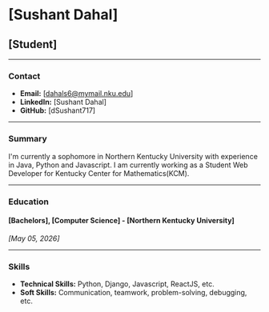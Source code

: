 # [Sushant Dahal]
## [Student]

---

### Contact
- **Email:** [dahals6@mymail.nku.edu]
- **LinkedIn:** [Sushant Dahal]
- **GitHub:** [dSushant717]

---

### Summary
I'm currently a sophomore in Northern Kentucky University with experience in Java, Python and Javascript. I am currently working as a Student Web Developer for Kentucky Center for Mathematics(KCM).


---

### Education

#### [Bachelors], [Computer Science] - [Northern Kentucky University]
*_[May 05, 2026]_*

---

### Skills
- **Technical Skills:** Python, Django, Javascript, ReactJS, etc.
- **Soft Skills:** Communication, teamwork, problem-solving, debugging, etc.


